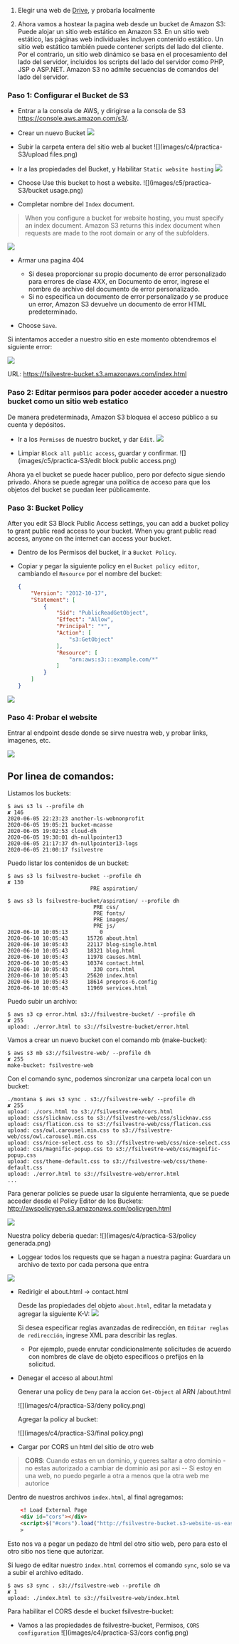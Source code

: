 1. Elegir una web de [Drive](https://drive.google.com/drive/folders/1CPaQGsFCtdZM0tSYbEZflFat1m5eFury?usp=sharing), y probarla localmente

2. Ahora vamos a hostear la pagina web desde un bucket de Amazon S3: 
Puede alojar un sitio web estático en Amazon S3. En un sitio web estático, las páginas web individuales incluyen contenido estático. Un sitio web estático también puede contener scripts del lado del cliente. Por el contrario, un sitio web dinámico se basa en el procesamiento del lado del servidor, incluidos los scripts del lado del servidor como PHP, JSP o ASP.NET. Amazon S3 no admite secuencias de comandos del lado del servidor.

### Paso 1: Configurar el Bucket de S3

- Entrar a la consola de AWS, y dirigirse a la consola de S3 https://console.aws.amazon.com/s3/.
    
- Crear un nuevo Bucket 
   ![](images/c4/practica-S3/crear-bucket.png)
    
- Subir la carpeta entera del sitio web al bucket
   ![](images/c4/practica-S3/upload files.png)

- Ir a las propiedades del Bucket, y Habilitar `Static website hosting`
![](images/c4/practica-S3/static-web-hosting.png)

- Choose Use this bucket to host a website.
![](images/c5/practica-S3/bucket usage.png)

- Completar nombre del `Index` document.
> When you configure a bucket for website hosting, you must specify an index document. 
Amazon S3 returns this index document when requests are made to the root domain or any of the subfolders. 

![](images/c4/practica-S3/static-web-hosting-index.png)

- Armar una pagina 404
    - Si desea proporcionar su propio documento de error personalizado para errores de clase 4XX, en Documento de error, ingrese el nombre de archivo del documento de error personalizado.
    - Si no especifica un documento de error personalizado y se produce un error, Amazon S3 devuelve un documento de error HTML predeterminado.
    

- Choose `Save`.

Si intentamos acceder a nuestro sitio en este momento obtendremos el siguiente error:

![](images/c4/practica-S3/xml-error.png)

URL: https://fsilvestre-bucket.s3.amazonaws.com/index.html

### Paso 2: Editar permisos para poder acceder acceder a nuestro bucket como un sitio web estatico                       

De manera predeterminada, Amazon S3 bloquea el acceso público a su cuenta y depósitos.

- Ir a los `Permisos` de nuestro bucket, y dar `Edit`.
![](images/c4/practica-S3/permisos.png)

- Limpiar `Block all public access`, guardar y confirmar.
![](images/c5/practica-S3/edit block public access.png)

Ahora ya el bucket se puede hacer publico, pero por defecto sigue siendo privado.
Ahora se puede agregar una política de acceso para que los objetos del bucket se puedan leer públicamente. 


### Paso 3: Bucket Policy
After you edit S3 Block Public Access settings, you can add a bucket policy to grant public read access to your bucket. When you grant public read access, anyone on the internet can access your bucket.

- Dentro de los Permisos del bucket, ir a `Bucket Policy`.

- Copiar y pegar la siguiente policy en el `Bucket policy editor`, cambiando el `Resource` por el nombre del bucket:
    ```json
    {
        "Version": "2012-10-17",
        "Statement": [
            {
                "Sid": "PublicReadGetObject",
                "Effect": "Allow",
                "Principal": "*",
                "Action": [
                    "s3:GetObject"
                ],
                "Resource": [
                    "arn:aws:s3:::example.com/*"
                ]
            }
        ]
    }
    ```

![](images/c4/practica-S3/policy-bucket.png)


### Paso 4: Probar el website
Entrar al endpoint desde donde se sirve nuestra web, y probar links, imagenes, etc.

![](images/c4/practica-S3/website.png)

Por linea de comandos:
---

Listamos los buckets:

```shell script
$ aws s3 ls --profile dh                                                               ✘ 146
2020-06-05 22:23:23 another-ls-webnonprofit
2020-06-05 19:05:21 bucket-mcasse
2020-06-05 19:02:53 cloud-dh
2020-06-05 19:30:01 dh-nullpointer13
2020-06-05 21:17:37 dh-nullpointer13-logs
2020-06-05 21:00:17 fsilvestre
```

Puedo listar los contenidos de un bucket:
```shell script
$ aws s3 ls fsilvestre-bucket --profile dh                                             ✘ 130
                          PRE aspiration/
```

```shell script
$ aws s3 ls fsilvestre-bucket/aspiration/ --profile dh
                           PRE css/
                           PRE fonts/
                           PRE images/
                           PRE js/
2020-06-10 10:05:13          0
2020-06-10 10:05:43      15726 about.html
2020-06-10 10:05:43      22117 blog-single.html
2020-06-10 10:05:43      18321 blog.html
2020-06-10 10:05:43      11978 causes.html
2020-06-10 10:05:43      10374 contact.html
2020-06-10 10:05:43        330 cors.html
2020-06-10 10:05:43      25620 index.html
2020-06-10 10:05:43      18614 prepros-6.config
2020-06-10 10:05:43      11969 services.html
```

Puedo subir un archivo:
```shell script
$ aws s3 cp error.html s3://fsilvestre-bucket/ --profile dh                            ✘ 255
upload: ./error.html to s3://fsilvestre-bucket/error.html
```

Vamos a crear un nuevo bucket con el comando mb (make-bucket):
```shell script
$ aws s3 mb s3://fsilvestre-web/ --profile dh                            ✘ 255
make-bucket: fsilvestre-web
```

Con el comando sync, podemos sincronizar una carpeta local con un bucket:
```shell script
./montana $ aws s3 sync . s3://fsilvestre-web/ --profile dh                            ✘ 255
upload: ./cors.html to s3://fsilvestre-web/cors.html
upload: css/slicknav.css to s3://fsilvestre-web/css/slicknav.css
upload: css/flaticon.css to s3://fsilvestre-web/css/flaticon.css
upload: css/owl.carousel.min.css to s3://fsilvestre-web/css/owl.carousel.min.css
upload: css/nice-select.css to s3://fsilvestre-web/css/nice-select.css
upload: css/magnific-popup.css to s3://fsilvestre-web/css/magnific-popup.css
upload: css/theme-default.css to s3://fsilvestre-web/css/theme-default.css
upload: ./error.html to s3://fsilvestre-web/error.html
...
```


Para generar policies se puede usar la siguiente herramienta, que se puede acceder desde el Policy Editor de los Buckets:
http://awspolicygen.s3.amazonaws.com/policygen.html

![](images/c4/practica-S3/policygen.png)

Nuestra policy deberia quedar:
![](images/c4/practica-S3/policy generada.png)


- Loggear todos los requests que se hagan a nuestra pagina: Guardara un archivo de texto por cada persona que entra

![](images/c4/practica-S3/activate-logs.png)


- Redirigir el about.html -> contact.html
    
    Desde las propiedades del objeto `about.html`, editar la metadata y agregar la siguiente K-V:
    ![](images/c4/practica-S3/metadata.png)
    
    
    Si desea especificar reglas avanzadas de redirección, en `Editar reglas de redirección`, ingrese XML para describir las reglas.
    - Por ejemplo, puede enrutar condicionalmente solicitudes de acuerdo con nombres de clave de objeto específicos o prefijos en la solicitud.

- Denegar el acceso al about.html
    
    Generar una policy de `Deny` para la accion `Get-Object` al ARN /about.html
    
    ![](images/c4/practica-S3/deny policy.png)

    Agregar la policy al bucket:
    
    ![](images/c4/practica-S3/final policy.png)

- Cargar por CORS un html del sitio de otro web

> **CORS**:  Cuando estas en un dominio, y queres saltar a otro dominio - no estas autorizado a cambiar de dominio asi por asi
> --  Si estoy en una web, no puedo pegarle a otra a menos que la otra web me autorice

Dentro de nuestros archivos `index.html`, al final agregamos:
  
```html
    <! Load External Page 
    <div id="cors"></div>
    <script>$("#cors").load("http://fsilvestre-bucket.s3-website-us-east-1.amazonaws.com/cors.html")</script>
    >
```

Esto nos va a pegar un pedazo de html del otro sitio web, pero para esto el otro sitio nos tiene que autorizar.

Si luego de editar nuestro `index.html` corremos el comando `sync`, solo se va a subir el archivo editado.

```shell script
$ aws s3 sync . s3://fsilvestre-web --profile dh                                                                                                                                                                                   ✘ 1 
upload: ./index.html to s3://fsilvestre-web/index.html     
```

Para habilitar el CORS desde el bucket fsilvestre-bucket:
 
 - Vamos a las propiedades de fsilvestre-bucket, Permisos, `CORS configuration` 
 ![](images/c4/practica-S3/cors config.png)
 
